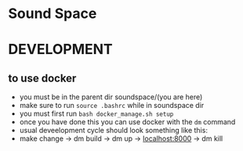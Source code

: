 # Sound Space

<!-- A new Flutter project. -->

<!-- ## Getting Started -->

<!-- This project is a starting point for a Flutter application. -->

<!-- A few resources to get you started if this is your first Flutter project: -->

<!-- - [Lab: Write your first Flutter app](https://flutter.dev/docs/get-started/codelab) -->
<!-- - [Cookbook: Useful Flutter samples](https://flutter.dev/docs/cookbook) -->

<!-- For help getting started with Flutter, view our -->
<!-- [online documentation](https://flutter.dev/docs), which offers tutorials, -->
<!-- samples, guidance on mobile development, and a full API reference. -->


# DEVELOPMENT

## to use docker
 - you must be in the parent dir soundspace/(you are here)
 - make sure to run `source .bashrc` while in soundspace dir
 - you must first run `bash docker_manage.sh setup`
 - once you have done this you can use docker with the `dm` command
 - usual deveelopment cycle should look something like this:
 - make change -> dm build -> dm up -> [localhost:8000](localhost:8000) -> dm kill

